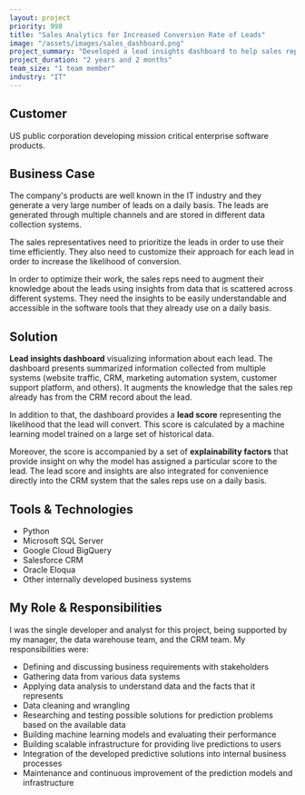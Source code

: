 ```yaml
---
layout: project
priority: 998
title: "Sales Analytics for Increased Conversion Rate of Leads"
image: "/assets/images/sales_dashboard.png"
project_summary: "Developed a lead insights dashboard to help sales representatives work more efficiently and increase the conversion rate of their leads. The dashboard combined data from diverse data sources and provided insights by machine learning models."
project_duration: "2 years and 2 months"
team_size: "1 team member"
industry: "IT"
---
```


## Customer

US public corporation developing mission critical enterprise software products.

## Business Case

The company's products are well known in the IT industry and they generate a very large number of leads on a daily basis. The leads are generated through multiple channels and are stored in different data collection systems.

The sales representatives need to prioritize the leads in order to use their time efficiently. They also need to customize their approach for each lead in order to increase the likelihood of conversion.

In order to optimize their work, the sales reps need to augment their knowledge about the leads using insights from data that is scattered across different systems. They need the insights to be easily understandable and accessible in the software tools that they already use on a daily basis.

## Solution

__Lead insights dashboard__ visualizing information about each lead. The dashboard presents summarized information collected from multiple systems (website traffic, CRM, marketing automation system, customer support platform, and others). It augments the knowledge that the sales rep already has from the CRM record about the lead.

In addition to that, the dashboard provides a __lead score__ representing the likelihood that the lead will convert. This score is calculated by a machine learning model trained on a large set of historical data.

Moreover, the score is accompanied by a set of __explainability factors__ that provide insight on why the model has assigned a particular score to the lead. The lead score and insights are also integrated for convenience directly into the CRM system that the sales reps use on a daily basis.

## Tools & Technologies

- Python
- Microsoft SQL Server
- Google Cloud BigQuery
- Salesforce CRM
- Oracle Eloqua
- Other internally developed business systems

## My Role & Responsibilities

I was the single developer and analyst for this project, being supported by my manager, the data warehouse team, and the CRM team. My responsibilities were:

- Defining and discussing business requirements with stakeholders
- Gathering data from various data systems
- Applying data analysis to understand data and the facts that it represents
- Data cleaning and wrangling
- Researching and testing possible solutions for prediction problems based on the available data
- Building machine learning models and evaluating their performance
- Building scalable infrastructure for providing live predictions to users
- Integration of the developed predictive solutions into internal business processes
- Maintenance and continuous improvement of the prediction models and infrastructure
